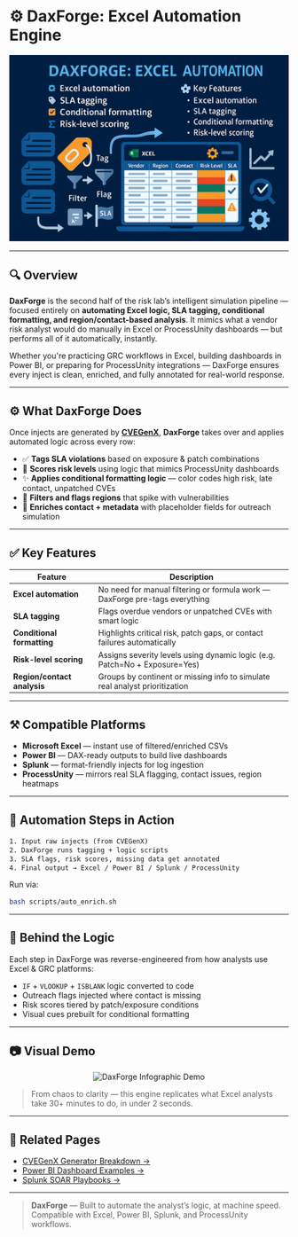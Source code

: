 # ⚙️ DaxForge: Excel Automation Engine

<p align="center">
  <img src="https://github.com/dylanleonard-1/ProcessUnity-3rd-Party-vendor-risk-lab/blob/main/scripts/7411C94D-41D9-436F-8B2C-D486E43DA691.png" alt="DaxForge Excel Automation Engine" width="800">
</p>

---

## 🔍 Overview

**DaxForge** is the second half of the risk lab’s intelligent simulation pipeline — focused entirely on **automating Excel logic, SLA tagging, conditional formatting, and region/contact-based analysis**. It mimics what a vendor risk analyst would do manually in Excel or ProcessUnity dashboards — but performs all of it automatically, instantly.

Whether you're practicing GRC workflows in Excel, building dashboards in Power BI, or preparing for ProcessUnity integrations — DaxForge ensures every inject is clean, enriched, and fully annotated for real-world response.

---

## ⚙️ What DaxForge Does

Once injects are generated by [**CVEGenX**](https://github.com/dylanleonard-1/ProcessUnity-3rd-Party-vendor-risk-lab/blob/main/generator/README.md), **DaxForge** takes over and applies automated logic across every row:

- ✅ **Tags SLA violations** based on exposure & patch combinations
- 🎯 **Scores risk levels** using logic that mimics ProcessUnity dashboards
- ✨ **Applies conditional formatting logic** — color codes high risk, late contact, unpatched CVEs
- 📍 **Filters and flags regions** that spike with vulnerabilities
- 🧠 **Enriches contact + metadata** with placeholder fields for outreach simulation

---

## ✅ Key Features

| Feature                        | Description                                                                 |
|-------------------------------|-----------------------------------------------------------------------------|
| **Excel automation**          | No need for manual filtering or formula work — DaxForge pre-tags everything |
| **SLA tagging**               | Flags overdue vendors or unpatched CVEs with smart logic                   |
| **Conditional formatting**    | Highlights critical risk, patch gaps, or contact failures automatically     |
| **Risk-level scoring**        | Assigns severity levels using dynamic logic (e.g. Patch=No + Exposure=Yes)  |
| **Region/contact analysis**   | Groups by continent or missing info to simulate real analyst prioritization |

---

## ⚒️ Compatible Platforms

- **Microsoft Excel** — instant use of filtered/enriched CSVs
- **Power BI** — DAX-ready outputs to build live dashboards
- **Splunk** — format-friendly injects for log ingestion
- **ProcessUnity** — mirrors real SLA flagging, contact issues, region heatmaps

---

## 🚀 Automation Steps in Action

```plaintext
1. Input raw injects (from CVEGenX)
2. DaxForge runs tagging + logic scripts
3. SLA flags, risk scores, missing data get annotated
4. Final output → Excel / Power BI / Splunk / ProcessUnity
```

Run via:

```bash
bash scripts/auto_enrich.sh
```

---

## 🧠 Behind the Logic

Each step in DaxForge was reverse-engineered from how analysts use Excel & GRC platforms:

- `IF` + `VLOOKUP` + `ISBLANK` logic converted to code
- Outreach flags injected where contact is missing
- Risk scores tiered by patch/exposure conditions
- Visual cues prebuilt for conditional formatting

---

## 📷 Visual Demo

<p align="center">
  <img src="https://github.com/dylanleonard-1/ProcessUnity-3rd-Party-vendor-risk-lab/blob/main/generator/DaxForge_Infographic.png?raw=true" alt="DaxForge Infographic Demo" width="800">
</p>

> From chaos to clarity — this engine replicates what Excel analysts take 30+ minutes to do, in under 2 seconds.

---

## 🔗 Related Pages

- [CVEGenX Generator Breakdown →](https://github.com/dylanleonard-1/ProcessUnity-3rd-Party-vendor-risk-lab/blob/main/generator/README.md)  
- [Power BI Dashboard Examples →](https://github.com/dylanleonard-1/vendor-risk-lab/tree/main/powerbi_dashboards)  
- [Splunk SOAR Playbooks →](https://github.com/dylanleonard-1/vendor-risk-lab/tree/main/splunk_soar)

---

> **DaxForge** — Built to automate the analyst’s logic, at machine speed.  
Compatible with Excel, Power BI, Splunk, and ProcessUnity workflows.
